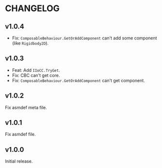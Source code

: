 # CHANGELOG

## v1.0.4

- Fix: `ComposableBehaviour.GetOrAddComponent` can't add some component (like `Rigidbody2D`).

## v1.0.3

- Feat: Add `IIoCC.TryGet`.
- Fix: CBC can't get core.
- Fix: `ComposableBehaviour.GetOrAddComponent` can't get component.

## v1.0.2

Fix asmdef meta file.

## v1.0.1

Fix asmdef file.

## v1.0.0

Initial release.
